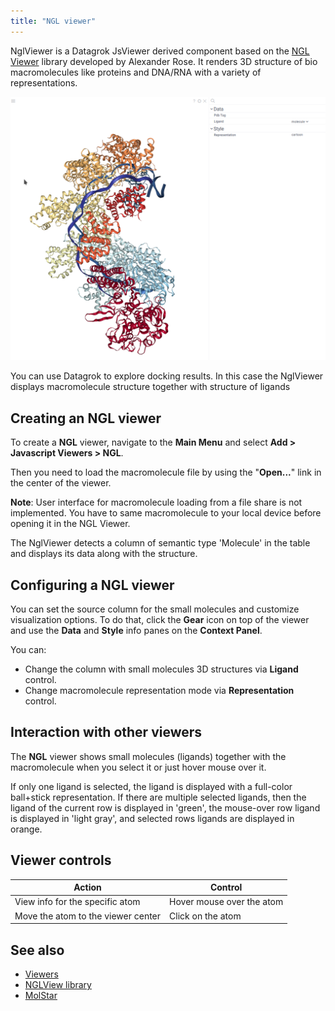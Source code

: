 ```yaml
---
title: "NGL viewer"
---
```


NglViewer is a Datagrok JsViewer
derived component based on the [NGL Viewer](nglviewer.org) library developed by Alexander Rose.
It renders 3D structure of bio macromolecules
like proteins and DNA/RNA with a variety of representations.

![NGL viewer](ngl-viewer.png)

You can use Datagrok to explore docking results.
In this case the NglViewer displays macromolecule structure together with
structure of ligands

## Creating an NGL viewer

To create a **NGL** viewer, navigate to the **Main Menu**
and select **Add > Javascript Viewers > NGL**.

Then you need to load the macromolecule file by using the "**Open...**"
link in the center of the viewer.

**Note**: User interface for macromolecule loading from a file share
is not implemented. You have to same macromolecule to your local device
before opening it in the NGL Viewer.

The NglViewer detects a column of semantic type 'Molecule' in the table
and displays its data along with the structure.

## Configuring a NGL viewer

You can set the source column for the small molecules
and customize visualization options.
To do that, click the **Gear** icon on top of the viewer and use the **Data**
and **Style** info panes on the **Context Panel**.

You can:

* Change the column with small molecules 3D structures via **Ligand** control.
* Change macromolecule representation mode via **Representation** control.

## Interaction with other viewers

The **NGL** viewer shows small molecules (ligands) together with the macromolecule
when you select it or just hover mouse over it.

If only one ligand is selected,
the ligand is displayed with a full-color ball+stick representation.
If there are multiple selected ligands,
then the ligand of the current row is displayed in 'green',
the mouse-over row ligand is displayed in 'light gray',
and selected rows ligands are displayed in orange.

## Viewer controls

| Action                             | Control                   |
|------------------------------------|---------------------------|
| View info for the specific atom    | Hover mouse over the atom |
| Move the atom to the viewer center | Click on the atom         |

## See also

* [Viewers](../viewers/viewers.md)
* [NGLView library](https://github.com/nglviewer/nglview)
* [MolStar](https://molstar.org/)
